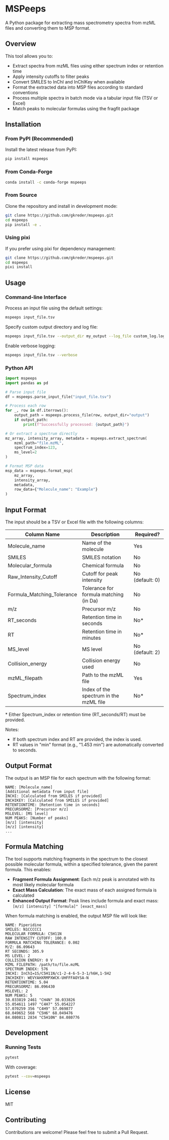 # MSPeeps

A Python package for extracting mass spectrometry spectra from mzML files and converting them to MSP format.

## Overview

This tool allows you to:

- Extract spectra from mzML files using either spectrum index or retention time
- Apply intensity cutoffs to filter peaks
- Convert SMILES to InChI and InChIKey when available
- Format the extracted data into MSP files according to standard conventions
- Process multiple spectra in batch mode via a tabular input file (TSV or Excel)
- Match peaks to molecular formulas using the fragfit package

## Installation

### From PyPI (Recommended)

Install the latest release from PyPI:

```bash
pip install mspeeps
```

### From Conda-Forge

```bash
conda install -c conda-forge mspeeps
```

### From Source

Clone the repository and install in development mode:

```bash
git clone https://github.com/gkreder/mspeeps.git
cd mspeeps
pip install -e .
```

### Using pixi

If you prefer using pixi for dependency management:

```bash
git clone https://github.com/gkreder/mspeeps.git
cd mspeeps
pixi install
```

## Usage

### Command-line Interface

Process an input file using the default settings:

```bash
mspeeps input_file.tsv
```

Specify custom output directory and log file:

```bash
mspeeps input_file.tsv --output_dir my_output --log_file custom_log.log
```

Enable verbose logging:

```bash
mspeeps input_file.tsv --verbose
```

### Python API

```python
import mspeeps
import pandas as pd

# Parse input file
df = mspeeps.parse_input_file("input_file.tsv")

# Process each row
for _, row in df.iterrows():
    output_path = mspeeps.process_file(row, output_dir="output")
    if output_path:
        print(f"Successfully processed: {output_path}")

# Or extract a spectrum directly
mz_array, intensity_array, metadata = mspeeps.extract_spectrum(
    mzml_path="file.mzML",
    spectrum_index=123,
    ms_level=2
)

# Format MSP data
msp_data = mspeeps.format_msp(
    mz_array,
    intensity_array,
    metadata,
    row_data={"Molecule_name": "Example"}
)
```

## Input Format

The input should be a TSV or Excel file with the following columns:

| Column Name | Description | Required? |
|-------------|-------------|-----------|
| Molecule_name | Name of the molecule | Yes |
| SMILES | SMILES notation | No |
| Molecular_formula | Chemical formula | No |
| Raw_Intensity_Cutoff | Cutoff for peak intensity | No (default: 0) |
| Formula_Matching_Tolerance | Tolerance for formula matching (in Da) | No |
| m/z | Precursor m/z | No |
| RT_seconds | Retention time in seconds | No* |
| RT | Retention time in minutes | No* |
| MS_level | MS level | No (default: 2) |
| Collision_energy | Collision energy used | No |
| mzML_filepath | Path to the mzML file | Yes |
| Spectrum_index | Index of the spectrum in the mzML file | No* |

\* Either Spectrum_index or retention time (RT_seconds/RT) must be provided.

Notes:
- If both spectrum index and RT are provided, the index is used.
- RT values in "min" format (e.g., "1.453 min") are automatically converted to seconds.

## Output Format

The output is an MSP file for each spectrum with the following format:

```
NAME: [Molecule_name]
[Additional metadata from input file]
INCHI: [Calculated from SMILES if provided]
INCHIKEY: [Calculated from SMILES if provided]
RETENTIONTIME: [Retention time in seconds]
PRECURSORMZ: [Precursor m/z]
MSLEVEL: [MS level]
NUM PEAKS: [Number of peaks]
[m/z] [intensity]
[m/z] [intensity]
...
```

## Formula Matching

The tool supports matching fragments in the spectrum to the closest possible molecular formula, within a specified tolerance, given the parent formula. This enables:

- **Fragment Formula Assignment**: Each m/z peak is annotated with its most likely molecular formula
- **Exact Mass Calculation**: The exact mass of each assigned formula is calculated
- **Enhanced Output Format**: Peak lines include formula and exact mass: `[m/z] [intensity] "[formula]" [exact_mass]`

When formula matching is enabled, the output MSP file will look like:

```
NAME: Piperidine
SMILES: N1CCCCC1
MOLECULAR FORMULA: C5H11N
RAW INTENSITY CUTOFF: 100.0
FORMULA MATCHING TOLERANCE: 0.002
M/Z: 86.09643
RT SECONDS: 305.9
MS LEVEL: 2
COLLISION ENERGY: 0 V
MZML FILEPATH: /path/to/file.mzML
SPECTRUM INDEX: 576
INCHI: InChI=1S/C5H11N/c1-2-4-6-5-3-1/h6H,1-5H2
INCHIKEY: WEVYAHXRMPXWCK-UHFFFAOYSA-N
RETENTIONTIME: 5.04
PRECURSORMZ: 86.096430
MSLEVEL: 2
NUM PEAKS: 5
30.033819 2461 "CH4N" 30.033826
55.054611 1497 "C4H7" 55.054227
57.070259 356 "C4H9" 57.069877
68.049652 568 "C5H6" 68.049476
84.080811 2834 "C5H10N" 84.080776
```

## Development

### Running Tests

```bash
pytest
```

With coverage:

```bash
pytest --cov=mspeeps
```


## License

MIT

## Contributing

Contributions are welcome! Please feel free to submit a Pull Request.

